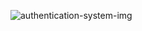 ![authentication-system-img](https://github.com/user-attachments/assets/c9353458-85dc-4cef-b9ac-f57729c754d4)

